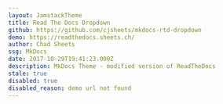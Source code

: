 ```yaml
---
layout: JamstackTheme
title: Read The Docs Dropdown
github: https://github.com/cjsheets/mkdocs-rtd-dropdown
demo: https://readthedocs.sheets.ch/
author: Chad Sheets
ssg: MkDocs
date: 2017-10-29T19:41:23.000Z
description: MkDocs Theme - modified version of ReadTheDocs
stale: true
disabled: true
disabled_reason: demo url not found
---
```

